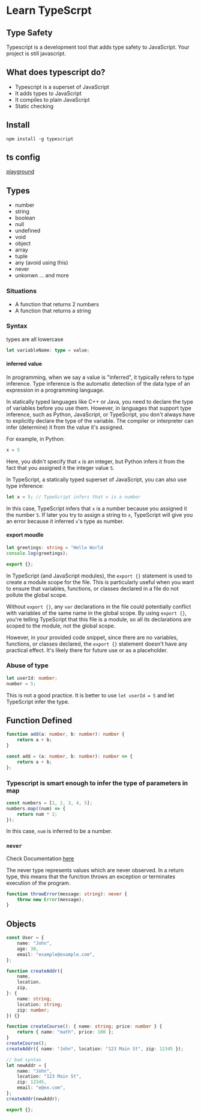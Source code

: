 # Learn TypeScrpt

## Type Safety

Typescript is a development tool that adds type safety to JavaScript. Your project is still javascript.

## What does typescript do?

-   Typescript is a superset of JavaScript
-   It adds types to JavaScript
-   It compiles to plain JavaScript
-   Static checking

## Install

```shell
npm install -g typescript
```

## ts config

[playground](https://www.typescriptlang.org/play)

## Types

-   number
-   string
-   boolean
-   null
-   undefined
-   void
-   object
-   array
-   tuple
-   any (avoid using this)
-   never
-   unkonwn
    ... and more

### Situations

-   A function that returns 2 numbers
-   A function that returns a string

### Syntax

types are all lowercase

```typescript
let variableName: type = value;
```

#### inferred value

In programming, when we say a value is "inferred", it typically refers to type inference. Type inference is the automatic detection of the data type of an expression in a programming language.

In statically typed languages like C++ or Java, you need to declare the type of variables before you use them. However, in languages that support type inference, such as Python, JavaScript, or TypeScript, you don't always have to explicitly declare the type of the variable. The compiler or interpreter can infer (determine) it from the value it's assigned.

For example, in Python:

```python
x = 5
```

Here, you didn't specify that `x` is an integer, but Python infers it from the fact that you assigned it the integer value `5`.

In TypeScript, a statically typed superset of JavaScript, you can also use type inference:

```typescript
let x = 5; // TypeScript infers that x is a number
```

In this case, TypeScript infers that `x` is a number because you assigned it the number `5`. If later you try to assign a string to `x`, TypeScript will give you an error because it inferred `x`'s type as number.

#### export moudle

```typescript
let greetings: string = "Hello World
console.log(greetings);

export {};
```

In TypeScript (and JavaScript modules), the `export {}` statement is used to create a module scope for the file. This is particularly useful when you want to ensure that variables, functions, or classes declared in a file do not pollute the global scope.

Without `export {}`, any `var` declarations in the file could potentially conflict with variables of the same name in the global scope. By using `export {}`, you're telling TypeScript that this file is a module, so all its declarations are scoped to the module, not the global scope.

However, in your provided code snippet, since there are no variables, functions, or classes declared, the `export {}` statement doesn't have any practical effect. It's likely there for future use or as a placeholder.

### Abuse of type

```typescript
let userId: number;
number = 5;
```

This is not a good practice. It is better to use `let userId = 5` and let TypeScript infer the type.

## Function Defined

```typescript
function add(a: number, b: number): number {
    return a + b;
}
```

```typescript
const add = (a: number, b: number): number => {
    return a + b;
};
```

### Typescript is smart enough to infer the type of parameters in map

```typescript
const numbers = [1, 2, 3, 4, 5];
numbers.map((num) => {
    return num * 2;
});
```

In this case, `num` is inferred to be a number.

### `never`

Check Documentation [here](https://www.typescriptlang.org/docs/handbook/2/functions.html#never)

The never type represents values which are never observed. In a return type, this means that the function throws an exception or terminates execution of the program.

```typescript
function throwError(message: string): never {
    throw new Error(message);
}
```

## Objects

```typescript
const User = {
    name: "John",
    age: 30,
    email: "example@example.com",
};

function createAddr({
    name,
    location,
    zip,
}: {
    name: string;
    location: string;
    zip: number;
}) {}

function createCourse(): { name: string; price: number } {
    return { name: "math", price: 100 };
}
createCourse();
createAddr({ name: "John", location: "123 Main St", zip: 12345 });

// bad syntax
let newAddr = {
    name: "John",
    location: "123 Main St",
    zip: 12345,
    email: "e@ex.com",
};
createAddr(newAddr);

export {};
```
